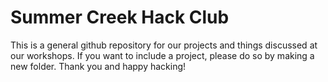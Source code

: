 # Summer Creek Hack Club
This is a general github repository for our projects and things discussed at our workshops. If you want to include a project, please do so by making a new folder. Thank you and happy hacking!
